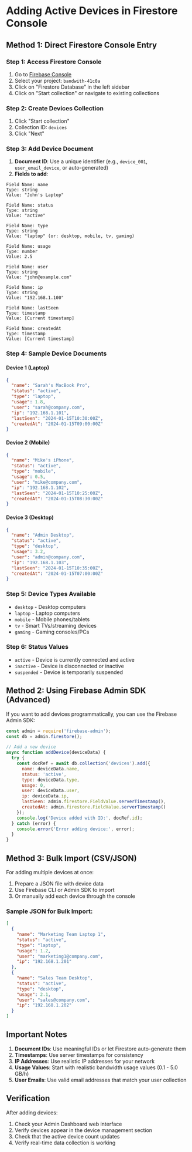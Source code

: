 # Adding Active Devices in Firestore Console

## Method 1: Direct Firestore Console Entry

### Step 1: Access Firestore Console
1. Go to [Firebase Console](https://console.firebase.google.com/)
2. Select your project: `bandwith-41c0a`
3. Click on "Firestore Database" in the left sidebar
4. Click on "Start collection" or navigate to existing collections

### Step 2: Create Devices Collection
1. Click "Start collection"
2. Collection ID: `devices`
3. Click "Next"

### Step 3: Add Device Document
1. **Document ID**: Use a unique identifier (e.g., `device_001`, `user_email_device`, or auto-generated)
2. **Fields to add**:

```
Field Name: name
Type: string
Value: "John's Laptop"

Field Name: status
Type: string
Value: "active"

Field Name: type
Type: string
Value: "laptop" (or: desktop, mobile, tv, gaming)

Field Name: usage
Type: number
Value: 2.5

Field Name: user
Type: string
Value: "john@example.com"

Field Name: ip
Type: string
Value: "192.168.1.100"

Field Name: lastSeen
Type: timestamp
Value: [Current timestamp]

Field Name: createdAt
Type: timestamp
Value: [Current timestamp]
```

### Step 4: Sample Device Documents

#### Device 1 (Laptop)
```json
{
  "name": "Sarah's MacBook Pro",
  "status": "active",
  "type": "laptop",
  "usage": 1.8,
  "user": "sarah@company.com",
  "ip": "192.168.1.101",
  "lastSeen": "2024-01-15T10:30:00Z",
  "createdAt": "2024-01-15T09:00:00Z"
}
```

#### Device 2 (Mobile)
```json
{
  "name": "Mike's iPhone",
  "status": "active",
  "type": "mobile",
  "usage": 0.5,
  "user": "mike@company.com",
  "ip": "192.168.1.102",
  "lastSeen": "2024-01-15T10:25:00Z",
  "createdAt": "2024-01-15T08:30:00Z"
}
```

#### Device 3 (Desktop)
```json
{
  "name": "Admin Desktop",
  "status": "active",
  "type": "desktop",
  "usage": 3.2,
  "user": "admin@company.com",
  "ip": "192.168.1.103",
  "lastSeen": "2024-01-15T10:35:00Z",
  "createdAt": "2024-01-15T07:00:00Z"
}
```

### Step 5: Device Types Available
- `desktop` - Desktop computers
- `laptop` - Laptop computers
- `mobile` - Mobile phones/tablets
- `tv` - Smart TVs/streaming devices
- `gaming` - Gaming consoles/PCs

### Step 6: Status Values
- `active` - Device is currently connected and active
- `inactive` - Device is disconnected or inactive
- `suspended` - Device is temporarily suspended

## Method 2: Using Firebase Admin SDK (Advanced)

If you want to add devices programmatically, you can use the Firebase Admin SDK:

```javascript
const admin = require('firebase-admin');
const db = admin.firestore();

// Add a new device
async function addDevice(deviceData) {
  try {
    const docRef = await db.collection('devices').add({
      name: deviceData.name,
      status: 'active',
      type: deviceData.type,
      usage: 0,
      user: deviceData.user,
      ip: deviceData.ip,
      lastSeen: admin.firestore.FieldValue.serverTimestamp(),
      createdAt: admin.firestore.FieldValue.serverTimestamp()
    });
    console.log('Device added with ID:', docRef.id);
  } catch (error) {
    console.error('Error adding device:', error);
  }
}
```

## Method 3: Bulk Import (CSV/JSON)

For adding multiple devices at once:

1. Prepare a JSON file with device data
2. Use Firebase CLI or Admin SDK to import
3. Or manually add each device through the console

### Sample JSON for Bulk Import:
```json
[
  {
    "name": "Marketing Team Laptop 1",
    "status": "active",
    "type": "laptop",
    "usage": 1.2,
    "user": "marketing1@company.com",
    "ip": "192.168.1.201"
  },
  {
    "name": "Sales Team Desktop",
    "status": "active",
    "type": "desktop",
    "usage": 2.1,
    "user": "sales@company.com",
    "ip": "192.168.1.202"
  }
]
```

## Important Notes

1. **Document IDs**: Use meaningful IDs or let Firestore auto-generate them
2. **Timestamps**: Use server timestamps for consistency
3. **IP Addresses**: Use realistic IP addresses for your network
4. **Usage Values**: Start with realistic bandwidth usage values (0.1 - 5.0 GB/h)
5. **User Emails**: Use valid email addresses that match your user collection

## Verification

After adding devices:
1. Check your Admin Dashboard web interface
2. Verify devices appear in the device management section
3. Check that the active device count updates
4. Verify real-time data collection is working 